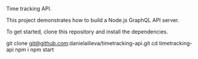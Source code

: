 Time tracking API.

This project demonstrates how to build a Node.js GraphQL API server.

To get started, clone this repository and install the dependencies.

git clone git@github.com:danielailieva/timetracking-api.git
cd timetracking-api
npm i
npm start